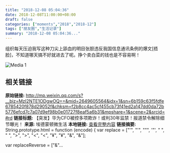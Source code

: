 ```yaml
---
title: "2018-12-08 05:04:36"
date: 2018-12-08T11:00:00+08:00
draft: false
categories: ["moments","2018","2018-12"]
tags: ["朋友圈","生活记录"]
summary: "2018-12-08 05:04:36..."
---
```


组织每天压迫我写这种刀尖上舔血的明目张胆违反我国信息通讯条例的爆文[捂脸]，不知道哪天搞不好就进去了呢。挣个卖白菜的钱也是不容易啊！

![Media 1](/Moments/photos/2018-12-08/201812080504360.jpg)

## 相关链接

**原始链接:** http://mp.weixin.qq.com/s?__biz=MzI2NTE1ODgwOQ==&mid=2649605564&idx=1&sn=6b159c63f5fdfe6785420f878d29052f&chksm=f2b8cc4ac5cf455cb73f41ed2a147dd0da72b5776efcd7c7a07d9ef98b0e01727f8eaf5a6b31&mpshare=1&scene=2&srcid=#rd
**链接标题:** 【突发】华为CFO被控多项欺诈！或判30年监禁！报道禁令解除细节曝光！
**来源:** 埃德蒙顿微生活
**本地链接:** [查看完整内容](/link_content/2018/12/2018-12-08-1/link_content/)
**链接摘要:** String.prototype.html = function (encode) {
  var replace = ["&#39;", "'", "&quot;", '"', "&nbsp;", " ", "&gt;", ">", "&lt;", "<", "&yen;", "¥", "&amp;", "&"];
 
 
 
 
 
  
  var replaceReverse = ["&"...

